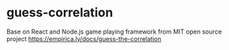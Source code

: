 # guess-correlation
Base on React and Node.js game playing framework from MIT open source project 
https://empirica.ly/docs/guess-the-correlation 

